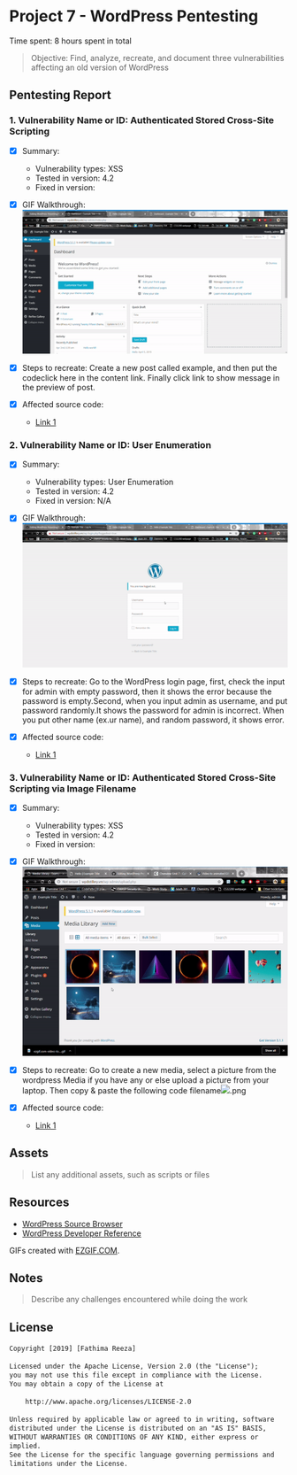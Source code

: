 # Project 7 - WordPress Pentesting

Time spent: 8 hours spent in total

> Objective: Find, analyze, recreate, and document three vulnerabilities affecting an old version of WordPress

## Pentesting Report

### 1. Vulnerability Name or ID: Authenticated Stored Cross-Site Scripting
  - [x] Summary: 
    - Vulnerability types: XSS
    - Tested in version: 4.2
    - Fixed in version: 
  - [x] GIF Walkthrough: ![](XSS.gif)
  
  
  
  
  
  - [x] Steps to recreate: 
        Create a new post called example, and then put the code<a onmouseover= "alert('Welcome to CodePath!')" >click here</a> in the content             link. Finally click link to show message in the preview of post.
  - [x] Affected source code:
    - [Link 1](https://core.trac.wordpress.org/browser/tags/version/src/source_file.php)
    
    
    
    
### 2. Vulnerability Name or ID: User Enumeration
  - [x] Summary: 
    - Vulnerability types: User Enumeration
    - Tested in version: 4.2
    - Fixed in version: N/A
  - [x] GIF Walkthrough: ![](UserEnumaration.gif)
  
  
  - [x] Steps to recreate: 
        Go to the WordPress login page, first, check the input for admin with empty password, then it shows the error because the               password is empty.Second, when you input admin as username, and put password randomly.It shows the password for admin is                 incorrect. When you put other name (ex.ur name), and random password, it shows error.
  - [x] Affected source code:
    - [Link 1](https://core.trac.wordpress.org/browser/tags/version/src/source_file.php)
    
    
    
### 3. Vulnerability Name or ID: Authenticated Stored Cross-Site Scripting via Image Filename
  - [x] Summary: 
    - Vulnerability types: XSS
    - Tested in version: 4.2
    - Fixed in version: 
  - [x] GIF Walkthrough: ![](MediaXSS.gif)
  
  
  - [x] Steps to recreate: 
        Go to create a new media, select a picture from the wordpress Media if you have any or else upload a picture from your laptop.           Then copy & paste the following code
        filename<img src=a onerror=alert(1)>.png
  
  - [x] Affected source code:
    - [Link 1](https://core.trac.wordpress.org/browser/tags/version/src/source_file.php)


## Assets

> List any additional assets, such as scripts or files

## Resources

- [WordPress Source Browser](https://core.trac.wordpress.org/browser/)
- [WordPress Developer Reference](https://developer.wordpress.org/reference/)

GIFs created with [EZGIF.COM](https://ezgif.com/video-to-gif).

## Notes

> Describe any challenges encountered while doing the work

## License

    Copyright [2019] [Fathima Reeza]

    Licensed under the Apache License, Version 2.0 (the "License");
    you may not use this file except in compliance with the License.
    You may obtain a copy of the License at

        http://www.apache.org/licenses/LICENSE-2.0

    Unless required by applicable law or agreed to in writing, software
    distributed under the License is distributed on an "AS IS" BASIS,
    WITHOUT WARRANTIES OR CONDITIONS OF ANY KIND, either express or implied.
    See the License for the specific language governing permissions and
    limitations under the License.

